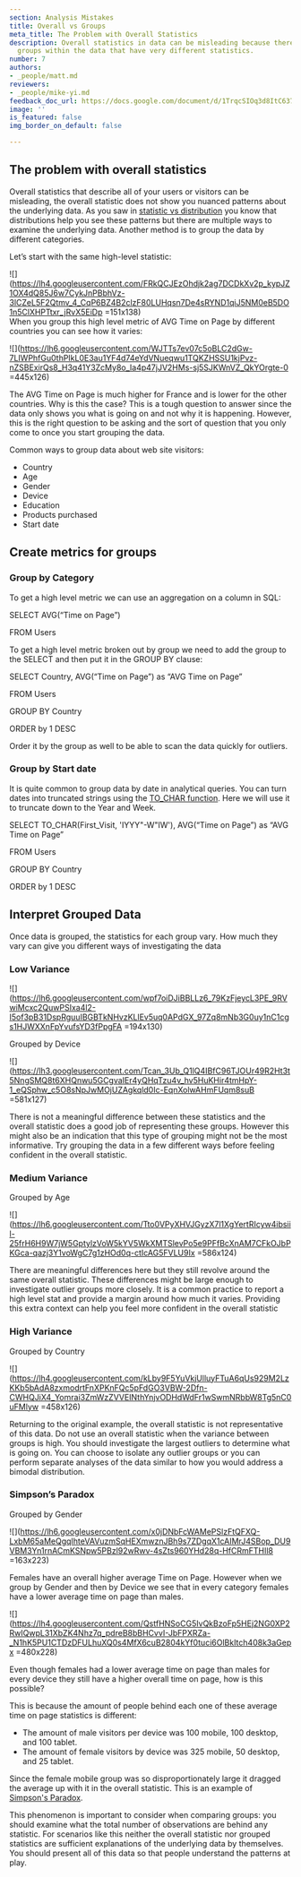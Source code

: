 ```yaml
---
section: Analysis Mistakes
title: Overall vs Groups
meta_title: The Problem with Overall Statistics
description: Overall statistics in data can be misleading because there may be distinct
  groups within the data that have very different statistics.
number: 7
authors:
- _people/matt.md
reviewers:
- _people/mike-yi.md
feedback_doc_url: https://docs.google.com/document/d/1TrqcSIOq3d8ItC637ub2FOQAV9yArf6Q0A2QNHJREuU/edit?usp=sharing
image: ''
is_featured: false
img_border_on_default: false

---
```

## The problem with overall statistics

Overall statistics that describe all of your users or visitors can be misleading, the overall statistic does not show you nuanced patterns about the underlying data. As you saw in [statistic vs distribution](https://dataschool.com/misrepresenting-data/statistic-vs-distribution/) you know that distributions help you see these patterns but there are multiple ways to examine the underlying data. Another method is to group the data by different categories.

  
Let’s start with the same high-level statistic:

![](https://lh4.googleusercontent.com/FRkQCJEzOhdjk2ag7DCDkXv2p_kypJZ1OX4dQ85J6w7CykJnPBbhVz-3lCZeL5F2Qtmv_4_CqP6BZ4B2clzF80LUHqsn7De4sRYND1qiJ5NM0eB5DO1n5ClXHPTtxr_jRvX5EiDp =151x138)  
When you group this high level metric of AVG Time on Page by different countries you can see how it varies:

![](https://lh6.googleusercontent.com/WJTTs7ev07c5oBLC2dGw-7LIWPhfGu0thPIkL0E3au1YF4d74eYdVNueqwu1TQKZHSSU1kjPvz-nZSBExirQs8_H3q41Y3ZcMy8o_Ia4p47jJV2HMs-sj5SJKWnVZ_QkYOrgte-0 =445x126)

The AVG Time on Page is much higher for France and is lower for the other countries. Why is this the case? This is a tough question to answer since the data only shows you what is going on and not why it is happening. However, this is the right question to be asking and the sort of question that you only come to once you start grouping the data.

Common ways to group data about web site visitors:

* Country
* Age
* Gender
* Device
* Education
* Products purchased
* Start date

## Create metrics for groups

### Group by Category

To get a high level metric we can use an aggregation on a column in SQL:

SELECT AVG(“Time on Page”)

FROM Users

To get a high level metric broken out by group we need to add the group to the SELECT and then put it in the GROUP BY clause:

SELECT Country, AVG(“Time on Page”) as “AVG Time on Page”

FROM Users

GROUP BY Country

ORDER by 1 DESC

Order it by the group as well to be able to scan the data quickly for outliers.

### Group by Start date

It is quite common to group data by date in analytical queries. You can turn dates into truncated strings using the [TO_CHAR function](http://www.postgresqltutorial.com/postgresql-to_char/). Here we will use it to truncate down to the Year and Week.

SELECT TO_CHAR(First_Visit, 'IYYY"-W"IW'), AVG(“Time on Page”) as “AVG Time on Page”

FROM Users

GROUP BY Country

ORDER by 1 DESC

## Interpret Grouped Data

Once data is grouped, the statistics for each group vary. How much they vary can give you different ways of investigating the data

### Low Variance

![](https://lh6.googleusercontent.com/wpf7oiDJiBBLLz6_79KzFjeycL3PE_9RVwiMcxc2QuwPSIxa4l2-I5of3pB31DspRguuIBGBTkNHvzKLlEv5uq0APdGX_97Zq8mNb3G0uy1nC1cgs1HJWXXnFpYvufsYD3fPpgFA =194x130)

Grouped by Device

![](https://lh3.googleusercontent.com/Tcan_3Ub_Q1lQ4IBfC96TJOUr49R2Ht3t5NngSMQ8t6XHQnwu5GCgvaIEr4yQHqTzu4v_hv5HuKHir4tmHpY-1_eQSphw_c5O8sNpJwMOjUZAgkqld0Ic-EqnXolwAHmFUqm8suB =581x127)

There is not a meaningful difference between these statistics and the overall statistic does a good job of representing these groups. However this might also be an indication that this type of grouping might not be the most informative. Try grouping the data in a few different ways before feeling confident in the overall statistic.

### Medium Variance

Grouped by Age

![](https://lh6.googleusercontent.com/Tto0VPyXHVJGyzX7l1XgYertRIcyw4ibsiil-25frH6H9W7jW5GptylzVoW5kYV5WkXMTSlevPo5e9PFfBcXnAM7CFkOJbPKGca-qazj3Y1voWgC7g1zHOd0q-ctIcAG5FVLU9Ix =586x124)

There are meaningful differences here but they still revolve around the same overall statistic. These differences might be large enough to investigate outlier groups more closely. It is a common practice to report a high level stat and provide a margin around how much it varies. Providing this extra context can help you feel more confident in the overall statistic

### High Variance

Grouped by Country

![](https://lh4.googleusercontent.com/kLby9F5YuVkjUlluyFTuA6qUs929M2LzKKb5bAdA8zxmodrtFnXPKnFQc5pFdGO3VBW-2Dfn-CWHQJiX4_Yomrai3ZmWzZVVEINthYnjvODHdWdFr1wSwmNRbbW8Tg5nC0uFMlyw =458x126)

Returning to the original example, the overall statistic is not representative of this data. Do not use an overall statistic when the variance between groups is high. You should investigate the largest outliers to determine what is going on. You can choose to isolate any outlier groups or you can perform separate analyses of the data similar to how you would address a bimodal distribution.

### Simpson’s Paradox

Grouped by Gender

![](https://lh6.googleusercontent.com/x0jDNbFcWAMePSlzFtQFXQ-LxbM65aMeQgqIhteVAVuzmSqHEXmwznJBh9s7ZDgqX1cAIMrJ4SBop_DU9VBM3Yn1rnACmKSNpw5PBzl92wRwv-4sZts960YHd28q-HfCRmFTHIl8 =163x223)

Females have an overall higher average Time on Page. However when we group by Gender and then by Device we see that in every category females have a lower average time on page than males.

![](https://lh4.googleusercontent.com/QstfHNSoCG5IvQkBzoFp5HEj2NG0XP2RwIQwpL31XbZK4Nhz7q_pdreB8bBHCvvI-JbFPXRZa-_N1hK5PU1CTDzDFULhuXQ0s4MfX6cuB2804kYf0tuci6OlBkItch408k3aGepx =480x228)

Even though females had a lower average time on page than males for every device they still have a higher overall time on page, how is this possible?

This is because the amount of people behind each one of these average time on page statistics is different:

* The amount of male visitors per device was 100 mobile, 100 desktop, and 100 tablet.
* The amount of female visitors by device was 325 mobile, 50 desktop, and 25 tablet.

Since the female mobile group was so disproportionately large it dragged the average up with it in the overall statistic. This is an example of [Simpson's Paradox](https://en.wikipedia.org/wiki/Simpson%27s_paradox).

This phenomenon is important to consider when comparing groups: you should examine what the total number of observations are behind any statistic. For scenarios like this neither the overall statistic nor grouped statistics are sufficient explanations of the underlying data by themselves. You should present all of this data so that people understand the patterns at play.